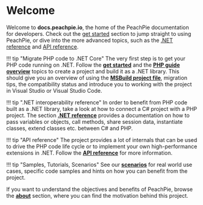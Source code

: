 # Welcome

Welcome to **docs.peachpie.io**, the home of the PeachPie documentation for developers. Check out the [get started](get-started) section to jump straight to using PeachPie, or dive into the more advanced topics, such as the [.NET reference](net) and [API reference](api).

!!! tip "Migrate PHP code to .NET Core"
    The very first step is to get your PHP code running on .NET.
    Follow the **[get started](get-started)** and the **[PHP guide overview](php)** topics to create a project and build it as a .NET library. This should give you an overview of using the **[MSBuild project file](php/msbuild)**, migration tips, the compatibility status and introduce you to working with the project in Visual Studio or Visual Studio Code.

!!! tip ".NET interoperability reference"
    In order to benefit from PHP code built as a .NET library, take a look at how to connect a C# project with a PHP project. The section **[.NET reference](net)** provides a documentation on how to pass variables or objects, call methods, share session data, instantiate classes, extend classes etc. between C# and PHP.
    
!!! tip "API reference"
    The project provides a lot of internals that can be used to drive the PHP code life cycle or to implement your own high-performance extensions in .NET. Follow the **[API reference](api)** for more information.
    
!!! tip "Samples, Tutorials, Scenarios"
    See our **[scenarios](scenarios)** for real world use cases, specific code samples and hints on how you can benefit from the project.

If you want to understand the objectives and benefits of PeachPie, browse the **[about](about)** section, where you can find the motivation behind this project.

